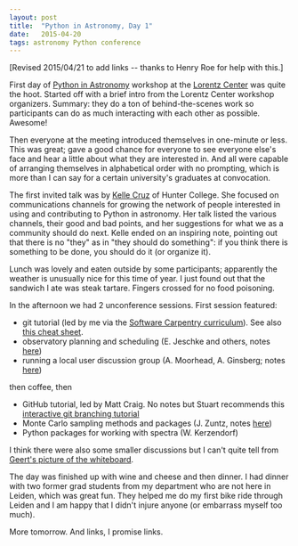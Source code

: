```yaml
---
layout: post
title:  "Python in Astronomy, Day 1"
date:   2015-04-20
tags: astronomy Python conference
---
```


[Revised 2015/04/21 to add links -- thanks to Henry Roe for help with this.]

First day of [Python in Astronomy](http://python-in-astronomy.github.io) workshop at the [Lorentz Center](http://lorentzcenter.nl/) was quite the hoot.
Started off with a brief intro from the Lorentz Center workshop organizers. Summary: they
do a ton of behind-the-scenes work so participants can do as much interacting with
each other as possible. Awesome!

Then everyone at the meeting introduced themselves in one-minute or less. This was great; gave a 
good chance for everyone to see everyone else's face and hear a little about what they are
interested in. And all were capable of arranging themselves in alphabetical order with no
prompting, which is more than I can say for a certain university's graduates at convocation.

The first invited talk was by [Kelle Cruz](http://www.hunter.cuny.edu/physics/faculty/cruz/kelle-cruz) 
of Hunter College. She focused on communications
channels for growing the network of people interested in using and contributing to Python
in astronomy. Her talk listed the various channels, their good and bad points, and her
suggestions for what we as a community should do next. Kelle ended on an inspiring note,
pointing out that there is no "they" as in "they should do something": if you think there is
something to be done, you should do it (or organize it).

Lunch was lovely and eaten outside by some participants; apparently the weather is unusually nice
for this time of year. I just found out that the sandwich I ate was steak tartare. Fingers crossed
for no food poisoning.

In the afternoon we had 2 unconference sessions. First session featured:

* git tutorial (led by me via the [Software Carpentry curriculum](http://swcarpentry.github.io/git-novice/)). See also [this cheat sheet](http://t.co/jFqqa5efp9).
* observatory planning and scheduling (E. Jeschke and others, notes [here](https://docs.google.com/document/d/1Vv1AVOHw0XkpsAICb70b7YSkTKur3Rf5V4_QiEZRn4w/edit))
* running a local user discussion group (A. Moorhead, A. Ginsberg; notes [here](https://docs.google.com/document/d/1LuAWlQznxCJ7rxVdwssFTHhxjMHDADO13dlWNNYo0Tw/edit#heading=h.1iuhf1ab9ang))

then coffee, then

* GitHub tutorial, led by Matt Craig. No notes but Stuart recommends this [interactive git branching tutorial](http://t.co/GymEJ2dqPP)
* Monte Carlo sampling methods and packages (J. Zuntz, notes [here](https://docs.google.com/document/d/1C35PzVxsip3S4oMy9Ht1ppjlDfScUdz_nBi9_gjRViY/edit))
* Python packages for working with spectra (W. Kerzendorf)

I think there were also some smaller discussions but I can't quite tell from [Geert's picture of the whiteboard](https://twitter.com/GeertHub/status/590130293631283201).

The day was finished up with wine and cheese and then dinner. I had dinner with two former grad students from my department who are not here in Leiden, which was great fun. They helped me do my first bike ride through Leiden and I am happy that I didn't injure anyone (or embarrass myself too much). 

More tomorrow. And links, I promise links.
